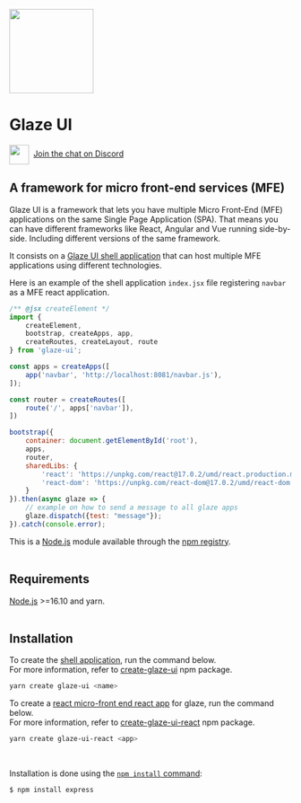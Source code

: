 <img src="https://i.imgur.com/IKLECXW.jpg" width="150"></img>
# Glaze UI

<img src="https://www.freepnglogos.com/uploads/discord-logo-png/discord-logo-logodownload-download-logotipos-1.png" width="35" style="vertical-align:middle" />&nbsp;&nbsp;[Join the chat on Discord](https://discord.gg/hB6ketWMrz)
## A framework for micro front-end services (MFE)

Glaze UI is a framework that lets you have multiple Micro Front-End (MFE) applications  on the same Single Page Application (SPA). That means you can have different frameworks like React, Angular and Vue running side-by-side. Including different versions of the same framework. 

It consists on a [Glaze UI shell application](https://github.com/yoda-libs/create-glaze-ui) that can host multiple MFE applications using different technologies. 

Here is an example of the shell application `index.jsx` file registering `navbar` as a MFE react application.


```js
/** @jsx createElement */
import { 
    createElement, 
    bootstrap, createApps, app, 
    createRoutes, createLayout, route
} from 'glaze-ui';

const apps = createApps([
    app('navbar', 'http://localhost:8081/navbar.js'),
]);

const router = createRoutes([
    route('/', apps['navbar']),
])

bootstrap({
    container: document.getElementById('root'),
    apps,
    router,
    sharedLibs: {
        'react': 'https://unpkg.com/react@17.0.2/umd/react.production.min.js',
        'react-dom': 'https://unpkg.com/react-dom@17.0.2/umd/react-dom.production.min.js',
    }
}).then(async glaze => {
    // example on how to send a message to all glaze apps
    glaze.dispatch({test: "message"});
}).catch(console.error);
```

This is a [Node.js](https://nodejs.org/en/) module available through the
[npm registry](https://www.npmjs.com/).
<br/><br/>
## Requirements
[Node.js](https://nodejs.org/en/download/) >=16.10 and yarn.
<br/><br/>
## Installation

To create the [shell application](https://github.com/yoda-libs/create-glaze-ui), run the command below. <br/>For more information, refer to [create-glaze-ui](https://www.npmjs.com/package/create-glaze-ui) npm package.
```bash
yarn create glaze-ui <name>
```

To create a [react micro-front end react app](https://github.com/yoda-libs/create-glaze-ui-react) for glaze, run the command below. <br/>For more information, refer to [create-glaze-ui-react](https://www.npmjs.com/package/create-glaze-ui-react) npm package.
```bash
yarn create glaze-ui-react <app>
```
<br/>

Installation is done using the
[`npm install` command](https://docs.npmjs.com/getting-started/installing-npm-packages-locally):

```bash
$ npm install express
```